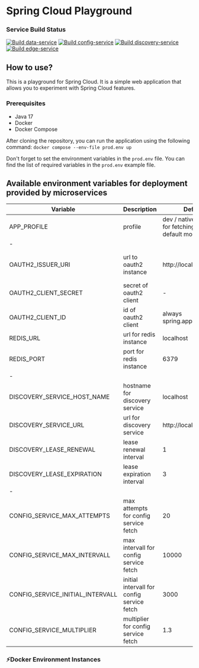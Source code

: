 # Spring Cloud Playground 

### Service Build Status 
[![Build data-service](https://github.com/volalm15/app/actions/workflows/data-service.yml/badge.svg?branch=main)](https://github.com/volalm15/app/actions/workflows/data-service.yml)
[![Build config-service](https://github.com/volalm15/app/actions/workflows/config-service.yml/badge.svg)](https://github.com/volalm15/app/actions/workflows/config-service.yml)
[![Build discovery-service](https://github.com/volalm15/app/actions/workflows/discovery-service.yml/badge.svg?branch=main)](https://github.com/volalm15/app/actions/workflows/discovery-service.yml)
[![Build edge-service](https://github.com/volalm15/app/actions/workflows/edge-service.yml/badge.svg?branch=main)](https://github.com/volalm15/app/actions/workflows/edge-service.yml)

## How to use?
This is a playground for Spring Cloud. It is a simple web application that allows you to experiment with Spring Cloud features.

### Prerequisites
- Java 17
- Docker
- Docker Compose

After cloning the repository, you can run the application using the following command:
`docker compose --env-file prod.env up`

Don't forget to set the environment variables in the `prod.env` file. You can find the list of required variables in the `prod.env` example file.


## Available environment variables for deployment provided by microservices
| Variable                         | Description                                | Default value                                                             | Service                    |
|----------------------------------|--------------------------------------------|---------------------------------------------------------------------------|----------------------------|
| APP_PROFILE                      | profile                                    | dev / native (=config service for fetching native config in default mode) | all                        |
| -                                |                                            |                                                                           |                            |
| OAUTH2_ISSUER_URI                | url to oauth2 instance                     | http://localhost:8080                                                     | edge-service, data-service |
| OAUTH2_CLIENT_SECRET             | secret of oauth2 client                    | -                                                                         | edge-service               |
| OAUTH2_CLIENT_ID                 | id of oauth2 client                        | always spring.application.name                                            | edge-service               |
| REDIS_URL                        | url for redis instance                     | localhost                                                                 | edge-service               |
| REDIS_PORT                       | port for redis instance                    | 6379                                                                      | edge-service               |
| -                                |                                            |                                                                           |                            |
| DISCOVERY_SERVICE_HOST_NAME      | hostname for discovery service             | localhost                                                                 | discovery-service          |
| DISCOVERY_SERVICE_URL            | url for discovery service                  | http://localhost:8761/eureka                                              | all                        |
| DISCOVERY_LEASE_RENEWAL          | lease renewal interval                     | 1                                                                         | all                        |
| DISCOVERY_LEASE_EXPIRATION       | lease expiration interval                  | 3                                                                         | all                        |
| -                                |                                            |                                                                           |                            |
| CONFIG_SERVICE_MAX_ATTEMPTS      | max attempts for config service fetch      | 20                                                                        | all                        |
| CONFIG_SERVICE_MAX_INTERVALL     | max intervall for config service fetch     | 10000                                                                     | all                        |
| CONFIG_SERVICE_INITIAL_INTERVALL | initial intervall for config service fetch | 3000                                                                      | all                        |
| CONFIG_SERVICE_MULTIPLIER        | multiplier for config service fetch        | 1.3                                                                       | all                        |


### ⚡Docker Environment Instances
